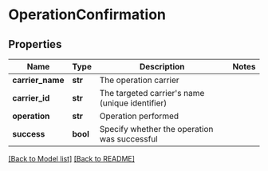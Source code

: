 # OperationConfirmation

## Properties

Name | Type | Description | Notes
------------ | ------------- | ------------- | -------------
**carrier_name** | **str** | The operation carrier | 
**carrier_id** | **str** | The targeted carrier&#x27;s name (unique identifier) | 
**operation** | **str** | Operation performed | 
**success** | **bool** | Specify whether the operation was successful | 

[[Back to Model list]](../README.md#documentation-for-models) [[Back to README]](../README.md)

